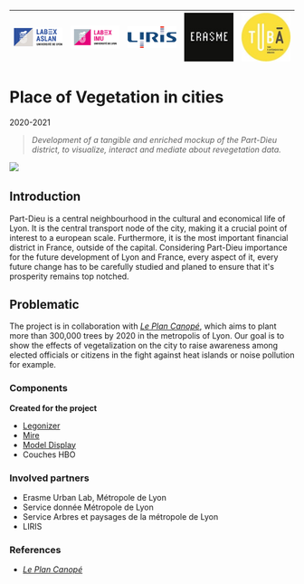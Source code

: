 |![ASLAN](../partners/Aslan100.png)|![IMU](../partners/LabexIMU_100.png)|![LIRIS](../partners/logo_liris_100.png)|![ERASME](../partners/Erasme_100.jpg)|![TUBA](../partners/Tuba_100.jpg)|
|---|---|---|---|---|

# Place of Vegetation in cities
2020-2021

>*Development of a tangible and enriched mockup of the Part-Dieu district, to visualize, interact and mediate about revegetation data.*

![](PartDieuModel/SansProjection.jpg)



## Introduction
Part-Dieu is a central neighbourhood in the cultural and economical life of Lyon. It is the central transport node of the city, making it a crucial point of interest to a european scale. Furthermore, it is the most important financial district in France, outside of the capital. Considering Part-Dieu importance for the future development of Lyon and France, every aspect of it, every future change has to be carefully studied and planed to ensure that it's prosperity remains top notched.

## Problematic
The project is in collaboration with [*Le Plan Canopé*][plan-canope], which aims to plant more than 300,000 trees by 2020 in the metropolis of Lyon.
Our goal is to show the effects of vegetalization on the city to raise awareness among elected officials or citizens in the fight against heat islands or noise pollution for example.



### Components 
**Created for the project**
* [Legonizer](/components/components_Legonizer)
* [Mire](/components/components_Mire)
* [Model Display](/components/components_Model-Display)
* Couches HBO

### Involved partners
* Erasme Urban Lab, Métropole de Lyon
* Service donnée Métropole de Lyon
* Service Arbres et paysages de la métropole de Lyon
* LIRIS
### References
[plan-canope]: https://blogs.grandlyon.com/developpementdurable/en-actions/dispositifs-partenariaux/plan-canopee-larbre-au-service-du-climat-urbain/
* [*Le Plan Canopé*][plan-canope]
